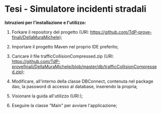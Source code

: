 # Tesi - Simulatore incidenti stradali

**Istruzioni per l'installazione e l'utilizzo:**

1. Forkare il repository del progetto (URI: https://github.com/TdP-prove-finali/DellaMuraMichele);

2. Importare il progetto Maven nel proprio IDE preferito;

3. Caricare il file trafficCollisionCompressed.zip (URI: https://github.com/TdP-provefinali/DellaMuraMichele/blob/master/db/trafficCollisionCompressed.zip);

4. Modificare, all'interno della classe DBConnect, contenuta nel package dao, la password di accesso al database, inserendo la propria;

5. Visionare la guida all'utilizzo (URI:);

6. Eseguire la classe "Main" per avviare l'applicazione;

